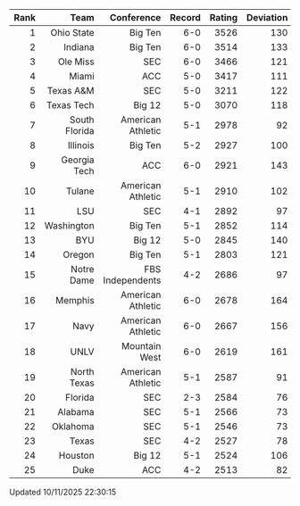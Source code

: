 | Rank  | Team                 | Conference           | Record   | Rating | Deviation |
| ---:  | ---:                 | ---:                 | ---:     | ---:   | ---:      |
| 1     | Ohio State           | Big Ten              | 6-0      | 3526   | 130       |
| 2     | Indiana              | Big Ten              | 6-0      | 3514   | 133       |
| 3     | Ole Miss             | SEC                  | 6-0      | 3466   | 121       |
| 4     | Miami                | ACC                  | 5-0      | 3417   | 111       |
| 5     | Texas A&M            | SEC                  | 5-0      | 3211   | 122       |
| 6     | Texas Tech           | Big 12               | 5-0      | 3070   | 118       |
| 7     | South Florida        | American Athletic    | 5-1      | 2978   | 92        |
| 8     | Illinois             | Big Ten              | 5-2      | 2927   | 100       |
| 9     | Georgia Tech         | ACC                  | 6-0      | 2921   | 143       |
| 10    | Tulane               | American Athletic    | 5-1      | 2910   | 102       |
| 11    | LSU                  | SEC                  | 4-1      | 2892   | 97        |
| 12    | Washington           | Big Ten              | 5-1      | 2852   | 114       |
| 13    | BYU                  | Big 12               | 5-0      | 2845   | 140       |
| 14    | Oregon               | Big Ten              | 5-1      | 2803   | 121       |
| 15    | Notre Dame           | FBS Independents     | 4-2      | 2686   | 97        |
| 16    | Memphis              | American Athletic    | 6-0      | 2678   | 164       |
| 17    | Navy                 | American Athletic    | 6-0      | 2667   | 156       |
| 18    | UNLV                 | Mountain West        | 6-0      | 2619   | 161       |
| 19    | North Texas          | American Athletic    | 5-1      | 2587   | 91        |
| 20    | Florida              | SEC                  | 2-3      | 2584   | 76        |
| 21    | Alabama              | SEC                  | 5-1      | 2566   | 73        |
| 22    | Oklahoma             | SEC                  | 5-1      | 2546   | 73        |
| 23    | Texas                | SEC                  | 4-2      | 2527   | 78        |
| 24    | Houston              | Big 12               | 5-1      | 2524   | 106       |
| 25    | Duke                 | ACC                  | 4-2      | 2513   | 82        |

Updated 10/11/2025 22:30:15
